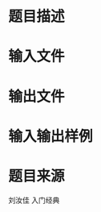 

# 题目描述



# 输入文件



# 输出文件



# 输入输出样例



# 题目来源


<p>
刘汝佳 入门经典
</p>
<p>
<br/>
</p>
<p>
<br/>
</p>
<br/>
